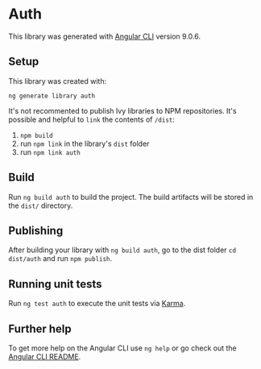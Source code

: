 # Auth

This library was generated with [Angular CLI](https://github.com/angular/angular-cli) version 9.0.6.

## Setup

This library was created with:

`ng generate library auth`

It's not recommented to publish Ivy libraries to NPM repositories. It's possible and helpful to `link` the contents of `/dist`:

1. `npm build`
2. run `npm link` in the library's `dist` folder
3. run `npm link auth`

## Build

Run `ng build auth` to build the project. The build artifacts will be stored in the `dist/` directory.

## Publishing

After building your library with `ng build auth`, go to the dist folder `cd dist/auth` and run `npm publish`.

## Running unit tests

Run `ng test auth` to execute the unit tests via [Karma](https://karma-runner.github.io).

## Further help

To get more help on the Angular CLI use `ng help` or go check out the [Angular CLI README](https://github.com/angular/angular-cli/blob/master/README.md).
